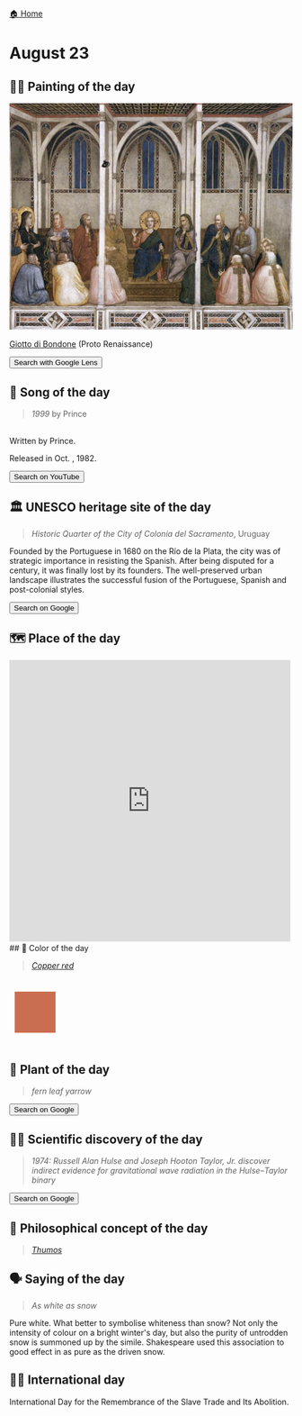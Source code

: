 
[🏠 Home](../../index.md)

# August 23

## 🧑‍🎨 Painting of the day

<img width="600" src="../img/Giotto_di_Bondone_4.jpg">

[Giotto di Bondone](http://en.wikipedia.org/wiki/Giotto_di_Bondone) (Proto Renaissance)

<button class="btn btn-success"
onclick=" window.open('https://lens.google.com/uploadbyurl?url=https://iretes.github.io/one-a-day/data/img/Giotto_di_Bondone_4.jpg','_blank')">
Search with Google Lens
</button>

## 🎼 Song of the day

> *1999*
by Prince

<br />Written by Prince.

Released in Oct. , 1982.

<button class="btn btn-success"
onclick=" window.open('http://www.youtube.com/search?q=1999 by Prince','_blank')">
Search on YouTube
</button>

## 🏛️ UNESCO heritage site of the day

> *Historic Quarter of the City of Colonia del Sacramento*, Uruguay

<p>Founded by the Portuguese in 1680 on the Río de la Plata, the city was of strategic importance in resisting the Spanish. After being disputed for a century, it was finally lost by its founders. The well-preserved urban landscape illustrates the successful fusion of the Portuguese, Spanish and post-colonial styles.</p>

<button class="btn btn-success"
onclick=" window.open('http://www.google.com/search?q=Historic Quarter of the City of Colonia del Sacramento','_blank')">
Search on Google
</button>

## 🗺️ Place of the day

<iframe
src="https://www.mapcrunch.com"
name="mapcrunch"
width="500"
height="500"
allowTransparency="true"
scrolling="no"
frameborder="0"
>
</iframe>
## 🎨 Color of the day

> *[Copper red](https://en.wikipedia.org/wiki/Copper_(color)#Copper_red)*

<div style="color:#CB6D51; font-size: 100px;">&#9632;</div>

## 🌿 Plant of the day

> *fern leaf yarrow*

<button class="btn btn-success"
onclick=" window.open('http://www.google.com/search?q=fern leaf yarrow','_blank')">
Search on Google
</button>

## 🧑‍🔬 Scientific discovery of the day

> *1974: Russell Alan Hulse and Joseph Hooton Taylor, Jr. discover indirect evidence for gravitational wave radiation in the Hulse–Taylor binary*

<button class="btn btn-success"
onclick=" window.open('http://www.google.com/search?q=1974: Russell Alan Hulse and Joseph Hooton Taylor, Jr. discover indirect evidence for gravitational wave radiation in the Hulse–Taylor binary','_blank')">
Search on Google
</button>

## 💭 Philosophical concept of the day

> *[Thumos](https://en.wikipedia.org/wiki/Thumos)*

## 🗣️ Saying of the day

> *As white as snow*

Pure white. What better to symbolise whiteness than snow? Not only the intensity of colour on a bright winter's day, but also the purity of untrodden snow is summoned up by the simile. Shakespeare used this association to good effect in as pure as the driven snow. 

## 🏳️‍🌈 International day

International Day for the Remembrance of the Slave Trade and Its Abolition.